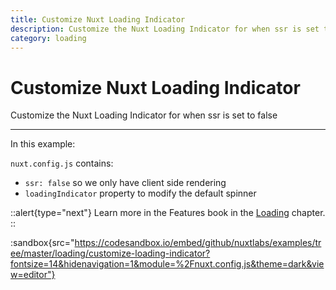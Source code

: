 ```yaml
---
title: Customize Nuxt Loading Indicator
description: Customize the Nuxt Loading Indicator for when ssr is set to false
category: loading
---
```

# Customize Nuxt Loading Indicator

Customize the Nuxt Loading Indicator for when ssr is set to false

---

In this example:

`nuxt.config.js` contains:

- `ssr: false` so we only have client side rendering
- `loadingIndicator` property to modify the default spinner

::alert{type="next"}
Learn more in the Features book in the [Loading](/docs/features/loading) chapter.
::

:sandbox{src="https://codesandbox.io/embed/github/nuxtlabs/examples/tree/master/loading/customize-loading-indicator?fontsize=14&hidenavigation=1&module=%2Fnuxt.config.js&theme=dark&view=editor"}
